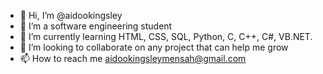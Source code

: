 - 👋 Hi, I’m @aidookingsley
- 👀 I’m a software engineering student
- 🌱 I’m currently learning HTML, CSS, SQL, Python, C, C++, C#, VB.NET. 
- 💞️ I’m looking to collaborate on any project that can help me grow
- 📫 How to reach me aidookingsleymensah@gmail.com

<!---
aidookingsley/aidookingsley is a ✨ special ✨ repository because its `README.md` (this file) appears on your GitHub profile.
You can click the Preview link to take a look at your changes.
--->
